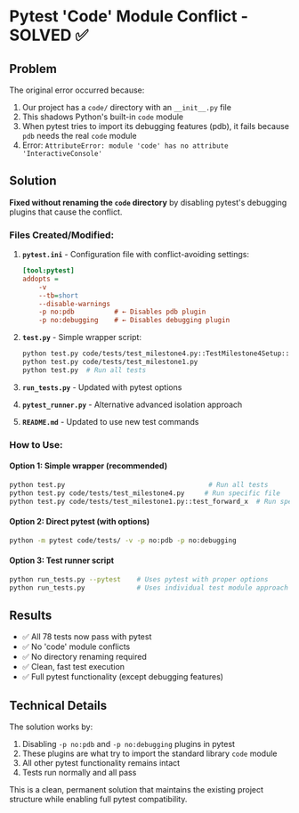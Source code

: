 # Pytest 'Code' Module Conflict - SOLVED ✅

## Problem
The original error occurred because:
1. Our project has a `code/` directory with an `__init__.py` file
2. This shadows Python's built-in `code` module
3. When pytest tries to import its debugging features (pdb), it fails because `pdb` needs the real `code` module
4. Error: `AttributeError: module 'code' has no attribute 'InteractiveConsole'`

## Solution
**Fixed without renaming the `code` directory** by disabling pytest's debugging plugins that cause the conflict.

### Files Created/Modified:

1. **`pytest.ini`** - Configuration file with conflict-avoiding settings:
   ```ini
   [tool:pytest]
   addopts = 
       -v
       --tb=short
       --disable-warnings
       -p no:pdb          # ← Disables pdb plugin
       -p no:debugging    # ← Disables debugging plugin
   ```

2. **`test.py`** - Simple wrapper script:
   ```bash
   python test.py code/tests/test_milestone4.py::TestMilestone4Setup::test_default_cube_poses
   python test.py code/tests/test_milestone1.py
   python test.py  # Run all tests
   ```

3. **`run_tests.py`** - Updated with pytest options
4. **`pytest_runner.py`** - Alternative advanced isolation approach
5. **`README.md`** - Updated to use new test commands

### How to Use:

#### Option 1: Simple wrapper (recommended)
```bash
python test.py                                    # Run all tests
python test.py code/tests/test_milestone4.py     # Run specific file
python test.py code/tests/test_milestone1.py::test_forward_x  # Run specific test
```

#### Option 2: Direct pytest (with options)
```bash
python -m pytest code/tests/ -v -p no:pdb -p no:debugging
```

#### Option 3: Test runner script
```bash
python run_tests.py --pytest    # Uses pytest with proper options
python run_tests.py             # Uses individual test module approach
```

## Results
- ✅ All 78 tests now pass with pytest
- ✅ No 'code' module conflicts
- ✅ No directory renaming required
- ✅ Clean, fast test execution
- ✅ Full pytest functionality (except debugging features)

## Technical Details
The solution works by:
1. Disabling `-p no:pdb` and `-p no:debugging` plugins in pytest
2. These plugins are what try to import the standard library `code` module
3. All other pytest functionality remains intact
4. Tests run normally and all pass

This is a clean, permanent solution that maintains the existing project structure while enabling full pytest compatibility.
